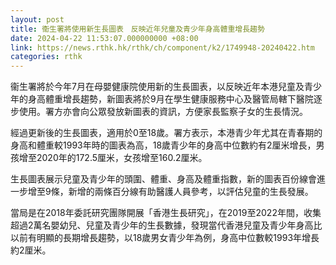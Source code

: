```yaml
---
layout: post
title: 衞生署將使用新生長圖表　反映近年兒童及青少年身高體重增長趨勢
date: 2024-04-22 11:53:07.000000000 +08:00
link: https://news.rthk.hk/rthk/ch/component/k2/1749948-20240422.htm
categories: rthk
---
```


衞生署將於今年7月在母嬰健康院使用新的生長圖表，以反映近年本港兒童及青少年的身高體重增長趨勢，新圖表將於9月在學生健康服務中心及醫管局轄下醫院逐步使用。署方亦會向公眾發放新圖表的資訊，方便家長監察子女的生長情況。

經過更新後的生長圖表，適用於0至18歲。署方表示，本港青少年尤其在青春期的身高和體重較1993年時的圖表為高，18歲青少年的身高中位數約有2厘米增長，男孩增至2020年的172.5厘米，女孩增至160.2厘米。

生長圖表展示兒童及青少年的頭圍、體重、身高及體重指數，新的圖表百份線會進一步增至9條，新增的兩條百分線有助醫護人員參考，以評估兒童的生長發展。

當局是在2018年委託研究團隊開展「香港生長研究」，在2019至2022年間，收集超過2萬名嬰幼兒、兒童及青少年的生長數據，發現當代香港兒童及青少年身高比以前有明顯的長期增長趨勢，以18歲男女青少年為例，身高中位數較1993年增長約2厘米。
